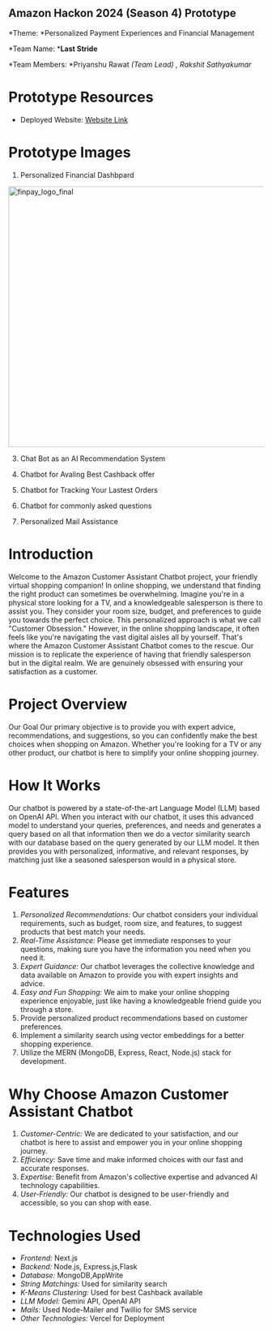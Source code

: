 ## Amazon Hackon 2024 (Season 4) Prototype
*Theme: *Personalized Payment Experiences and Financial Management

*Team Name: ***Last Stride**

*Team Members: *Priyanshu Rawat **(Team Lead)* , Rakshit Sathyakumar*

# Prototype Resources
- Deployed Website: [Website Link](https://fin-pay.vercel.app/)

# Prototype Images
  1. Personalized Financial Dashbpard
<img width="514" alt="finpay_logo_final" src="https://github.com/RakshitSathyakumar/FinPay/assets/114494873/d9094d08-8fcb-4283-8aee-243720cb287d">

      

  3. Chat Bot as an AI Recommendation System
  
  
     
  4. Chatbot for Avaling Best Cashback offer

     

  5. Chatbot for Tracking Your Lastest Orders

     

  6. Chatbot for commonly asked questions

      

  5. Personalized Mail Assistance

      
  

# Introduction
Welcome to the Amazon Customer Assistant Chatbot project, your friendly virtual shopping companion! In online shopping, we understand that finding the right product can sometimes be overwhelming. Imagine you're in a physical store looking for a TV, and a knowledgeable salesperson is there to assist you. They consider your room size, budget, and preferences to guide you towards the perfect choice. This personalized approach is what we call "Customer Obsession."
However, in the online shopping landscape, it often feels like you're navigating the vast digital aisles all by yourself. That's where the Amazon Customer Assistant Chatbot comes to the rescue. Our mission is to replicate the experience of having that friendly salesperson but in the digital realm. We are genuinely obsessed with ensuring your satisfaction as a customer.

# Project Overview
Our Goal
Our primary objective is to provide you with expert advice, recommendations, and suggestions, so you can confidently make the best choices when shopping on Amazon. Whether you're looking for a TV or any other product, our chatbot is here to simplify your online shopping journey.

# How It Works
Our chatbot is powered by a state-of-the-art Language Model (LLM) based on OpenAI API. When you interact with our chatbot, it uses this advanced model to understand your queries, preferences, and needs and generates a query based on all that information then we do a vector similarity search with our database based on the query generated by our LLM model. It then provides you with personalized, informative, and relevant responses, by matching just like a seasoned salesperson would in a physical store.

# Features
1. *Personalized Recommendations:* Our chatbot considers your individual requirements, such as budget, room size, and features, to suggest products that best match your needs.
2. *Real-Time Assistance:* Please get immediate responses to your questions, making sure you have the information you need when you need it.
3. *Expert Guidance:* Our chatbot leverages the collective knowledge and data available on Amazon to provide you with expert insights and advice.
4. *Easy and Fun Shopping:* We aim to make your online shopping experience enjoyable, just like having a knowledgeable friend guide you through a store.
5. Provide personalized product recommendations based on customer preferences.
6. Implement a similarity search using vector embeddings for a better shopping experience.
7. Utilize the MERN (MongoDB, Express, React, Node.js) stack for development.

# Why Choose Amazon Customer Assistant Chatbot
1. *Customer-Centric:* We are dedicated to your satisfaction, and our chatbot is here to assist and empower you in your online shopping journey.
2. *Efficiency:* Save time and make informed choices with our fast and accurate responses.
3. *Expertise:* Benefit from Amazon's collective expertise and advanced AI technology capabilities.
4. *User-Friendly:* Our chatbot is designed to be user-friendly and accessible, so you can shop with ease.

# Technologies Used
- *Frontend:* Next.js
- *Backend:* Node.js, Express.js,Flask
- *Database:* MongoDB,AppWrite
- *String Matchings:* Used for similarity search
- *K-Means Clustering:* Used for best Cashback available
- *LLM Model:* Gemini API, OpenAI API
- *Mails:* Used Node-Mailer and Twillio for SMS service 
- *Other Technologies:* Vercel for Deployment



